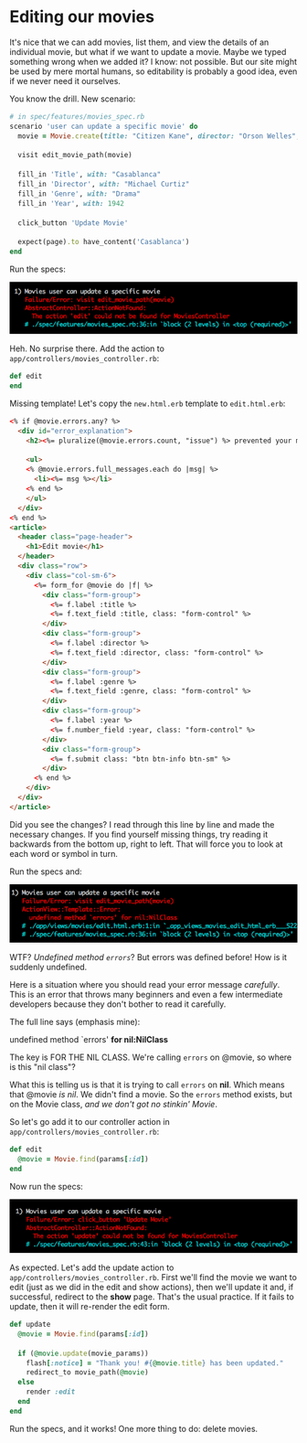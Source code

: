 # Editing our movies

It's nice that we can add movies, list them, and view the details of an individual movie, but what if we want to update a movie. Maybe we typed something wrong when we added it? I know: not possible. But our site might be used by mere mortal humans, so editability is probably a good idea, even if we never need it ourselves.

You know the drill. New scenario:

```ruby
# in spec/features/movies_spec.rb
scenario 'user can update a specific movie' do
  movie = Movie.create(title: "Citizen Kane", director: "Orson Welles", genre: "Drama", year: 1941)

  visit edit_movie_path(movie)

  fill_in 'Title', with: "Casablanca"
  fill_in 'Director', with: "Michael Curtiz"
  fill_in 'Genre', with: "Drama"
  fill_in 'Year', with: 1942

  click_button 'Update Movie'

  expect(page).to have_content('Casablanca')
end
```

Run the specs:

![No edit action](/images/no-movie-edit-action.png)

Heh. No surprise there. Add the action to `app/controllers/movies_controller.rb`:

```ruby
def edit
end
```

Missing template! Let's copy the `new.html.erb` template to `edit.html.erb`:

```html
<% if @movie.errors.any? %>
  <div id="error_explanation">
    <h2><%= pluralize(@movie.errors.count, "issue") %> prevented your movie from being updated:</h2>

    <ul>
    <% @movie.errors.full_messages.each do |msg| %>
      <li><%= msg %></li>
    <% end %>
    </ul>
  </div>
<% end %>
<article>
  <header class="page-header">
    <h1>Edit movie</h1>
  </header>
  <div class="row">
    <div class="col-sm-6">
      <%= form_for @movie do |f| %>
        <div class="form-group">
          <%= f.label :title %>
          <%= f.text_field :title, class: "form-control" %>
        </div>
        <div class="form-group">
          <%= f.label :director %>
          <%= f.text_field :director, class: "form-control" %>
        </div>
        <div class="form-group">
          <%= f.label :genre %>
          <%= f.text_field :genre, class: "form-control" %>
        </div>
        <div class="form-group">
          <%= f.label :year %>
          <%= f.number_field :year, class: "form-control" %>
        </div>
        <div class="form-group">
          <%= f.submit class: "btn btn-info btn-sm" %>
        </div>
      <% end %>
    </div>
  </div>
</article>
```

Did you see the changes? I read through this line by line and made the necessary changes. If you find yourself missing things, try reading it backwards from the bottom up, right to left. That will force you to look at each word or symbol in turn.

Run the specs and:

![Undefined errors for nil class](/images/undefined-errors-for-nil-class.png)

WTF? *Undefined method `errors`*? But errors was defined before! How is it suddenly undefined.

Here is a situation where you should read your error message *carefully*. This is an error that throws many beginners and even a few intermediate developers because they don't bother to read it carefully.

The full line says (emphasis mine):

undefined method `errors' **for nil:NilClass**

The key is FOR THE NIL CLASS. We're calling `errors` on @movie, so where is this "nil class"?

What this is telling us is that it is trying to call `errors` on **nil**. Which means that @movie *is nil*. We didn't find a movie. So the `errors` method exists, but on the Movie class, *and we don't got no stinkin' Movie*.

So let's go add it to our controller action in `app/controllers/movies_controller.rb`:

```ruby
def edit
  @movie = Movie.find(params[:id])
end
```

Now run the specs:

![No update action](/images/no-movie-update-action.png)

As expected. Let's add the update action to `app/controllers/movies_controller.rb`. First we'll find the movie we want to edit (just as we did in the edit and show actions), then we'll update it and, if successful, redirect to the **show** page. That's the usual practice. If it fails to update, then it will re-render the edit form.

```ruby
def update
  @movie = Movie.find(params[:id])

  if (@movie.update(movie_params))
    flash[:notice] = "Thank you! #{@movie.title} has been updated."
    redirect_to movie_path(@movie)
  else
    render :edit
  end
end
```

Run the specs, and it works! One more thing to do: delete movies.

